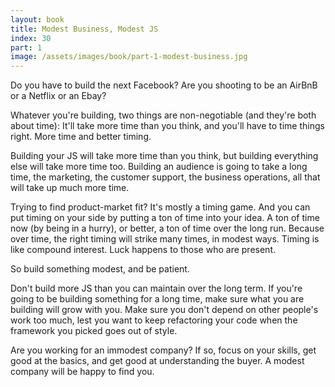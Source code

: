 ```yaml
---
layout: book
title: Modest Business, Modest JS
index: 30
part: 1
image: /assets/images/book/part-1-modest-business.jpg
---
```


Do you have to build the next Facebook? Are you shooting to be an AirBnB or a Netflix or an Ebay?

Whatever you're building, two things are non-negotiable (and they're both about time): It'll take more time than you think, and you'll have to time things right. More time and better timing.

Building your JS will take more time than you think, but building everything else will take more time too. Building an audience is going to take a long time, the marketing, the customer support, the business operations, all that will take up much more time.

Trying to find product-market fit? It's mostly a timing game. And you can put timing on your side by putting a ton of time into your idea. A ton of time now (by being in a hurry), or better, a ton of time over the long run. Because over time, the right timing will strike many times, in modest ways. Timing is like compound interest. Luck happens to those who are present.

So build something modest, and be patient.

Don't build more JS than you can maintain over the long term. If you're going to be building something for a long time, make sure what you are building will grow with you. Make sure you don't depend on other people's work too much, lest you want to keep refactoring your code when the framework you picked goes out of style.

Are you working for an immodest company? If so, focus on your skills, get good at the basics, and get good at understanding the buyer. A modest company will be happy to find you.
